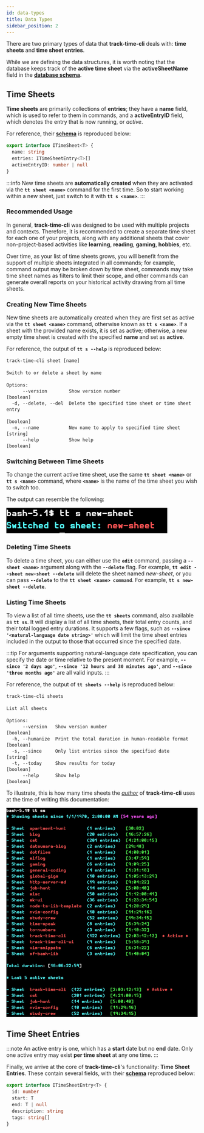 ```yaml
---
id: data-types
title: Data Types
sidebar_position: 2
---
```


There are two primary types of data that **track-time-cli** deals with:
**time sheets** and **time sheet entries**.

While we are defining the data structures, it is worth noting that the database
keeps track of the **active time sheet** via the **activeSheetName** field in
the [**database schema**][db-schema-url].

## Time Sheets

**Time sheets** are primarily collections of **entries**; they have a **name**
field, which is used to refer to them in commands, and a **activeEntryID**
field, which denotes the entry that is now running, or _active_.

For reference, their [**schema**][time-sheet-schema-url] is reproduced below:

```ts showLineNumbers
export interface ITimeSheet<T> {
  name: string
  entries: ITimeSheetEntry<T>[]
  activeEntryID: number | null
}
```

:::info
New time sheets are **automatically created** when they are activated via
the **`tt sheet <name>`** command for the first time. So to start working
within a new sheet, just switch to it with **`tt s <name>`**.
:::

### Recommended Usage

In general, **track-time-cli** was designed to be used with multiple projects
and contexts. Therefore, it is recommended to create a separate time sheet for
each one of your projects, along with any additional sheets that cover
non-project-based activities like **learning**, **reading**, **gaming**,
**hobbies**, etc.

Over time, as your list of time sheets grows, you will benefit from the
support of multiple sheets integrated in all commands; for example, command
output may be broken down by time sheet, commands may take time sheet names as
filters to limit their scope, and other commands can generate overall reports
on your historical activity drawing from all time sheets.

### Creating New Time Sheets

New time sheets are automatically created when they are first set as active via
the **`tt sheet <name>`** command, otherwise known as **`tt s <name>`**. If a
sheet with the provided name exists, it is set as active; otherwise, a new
empty time sheet is created with the specified **name** and set as **active**.

For reference, the output of **`tt s --help`** is reproduced below:

```text
track-time-cli sheet [name]

Switch to or delete a sheet by name

Options:
      --version        Show version number                            [boolean]
  -d, --delete, --del  Delete the specified time sheet or time sheet entry
                                                                      [boolean]
  -n, --name           New name to apply to specified time sheet       [string]
      --help           Show help                                      [boolean]
```

### Switching Between Time Sheets

To change the current active time sheet, use the same **`tt sheet <name>`** or
**`tt s <name>`** command, where **`<name>`** is the name of the time sheet you
wish to switch too.

The output can resemble the following:

![Sample **`tt sheet new-sheet`** command output](./img/sample_tt_sheet_output.png)

### Deleting Time Sheets

To delete a time sheet, you can either use the **`edit`** command, passing a
**`--sheet <name>`** argument along with the **`--delete`** flag. For example,
**`tt edit --sheet new-sheet --delete`** will delete the sheet named
_new-sheet_, or you can pass **`--delete`** to the
**`tt sheet <name> command`**. For example, **`tt s new-sheet --delete`**.

### Listing Time Sheets

To view a list of all time sheets, use the **`tt sheets`** command, also
available as **`tt ss`**. It will display a list of all time sheets, their total
entry counts, and their total logged entry durations. It supports a few flags,
such as **`--since '<natural-language date string>'`** which will limit the time
sheet entries included in the output to those that occurred since the specified
date.

:::tip
For arguments supporting natural-language date specification, you can specify
the date or time relative to the present moment. For example,
**`--since '2 days ago'`**, **`--since '12 hours and 30 minutes ago'`**, and
**`--since 'three months ago'`** are all valid inputs.
:::

For reference, the output of **`tt sheets --help`** is reproduced below:

```text
track-time-cli sheets

List all sheets

Options:
      --version   Show version number                                 [boolean]
  -h, --humanize  Print the total duration in human-readable format   [boolean]
  -s, --since     Only list entries since the specified date          [string]
  -t, --today     Show results for today                              [boolean]
      --help      Show help                                           [boolean]
```

To illustrate, this is how many time sheets the [_author_][author-url] of
**track-time-cli** uses at the time of writing this documentation:

![Sample **`tt sheets`** command output](./img/sample_tt_sheets_output.png)

## Time Sheet Entries

:::note
An active entry is one, which has a **start** date but no **end** date. Only
one active entry may exist **per time sheet** at any one time.
:::

Finally, we arrive at the core of **track-time-cli**'s functionality: **Time
Sheet Entries**. These contain several fields, with their
[**schema**][time-sheet-entry-schema-url] reproduced below:

```ts showLineNumbers
export interface ITimeSheetEntry<T> {
  id: number
  start: T
  end: T | null
  description: string
  tags: string[]
}
```

[author-url]: https://github.com/f3rno64
[time-sheet-entry-schema-url]: https://github.com/f3rno64/track-time-cli/blob/main/src/types/generic_data.ts#L1-L7
[time-sheet-schema-url]: https://github.com/f3rno64/track-time-cli/blob/main/src/types/generic_data.ts#L9-L13
[db-schema-url]: https://github.com/f3rno64/track-time-cli/blob/main/src/types/generic_data.ts#L15-L19
